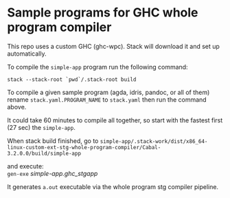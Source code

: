# Sample programs for GHC whole program compiler

This repo uses a custom GHC (ghc-wpc). Stack will download it and set up automatically.

To compile the `simple-app` program run the following command:
```
stack --stack-root `pwd`/.stack-root build
```

To compile a given sample program (agda, idris, pandoc, or all of them) rename `stack.yaml.PROGRAM_NAME` to `stack.yaml` then run the command above.

It could take 60 minutes to compile all together, so start with the fastest first (27 sec) the `simple-app`.

When stack build finished, go to `simple-app/.stack-work/dist/x86_64-linux-custom-ext-stg-whole-program-compiler/Cabal-3.2.0.0/build/simple-app`

and execute:  
`gen-exe` *simple-app.ghc_stgapp*

It generates `a.out` executable via the whole program stg compiler pipeline.
